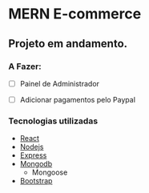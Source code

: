 # MERN E-commerce

## Projeto em andamento.
### A Fazer:
-[ ] Painel de Administrador
-[ ] Adicionar pagamentos pelo Paypal


### Tecnologias utilizadas

- [React](https://reactjs.org/)
- [Nodejs](https://nodejs.org/en/)
- [Express](https://expressjs.com/)
- [Mongodb](https://www.mongodb.com/)
  - Mongoose
- [Bootstrap](https://getbootstrap.com/)
